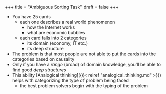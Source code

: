 +++
title = "Ambiguous Sorting Task"
draft = false
+++

-   You have 25 cards
    -   each one describes a real world phenomenon
        -   how the Internet works
        -   what are economic bubbles
    -   each card falls into 2 categories
        -   its domain (economy, IT etc.)
        -   its deep structure
-   The problem is that most people are not able to put the cards into the categories based on causality
-   Only if you have a _range_ (broad) of domain knowledge, you'll be able to find good _deep structures_
-   This ability [Analogical thinking]({{< relref "analogical_thinking.md" >}}) helps with categorizing the type of problem being faced
    -   the best problem solvers begin with the typing of the problem
